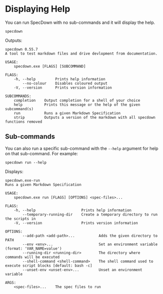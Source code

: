 # Displaying Help

You can run SpecDown with no sub-commands and it will display the help.

```shell,script(name="with-no-args")
specdown
```

Outputs:

```,verify(script_name="with-no-args", stream=stderr)
specdown 0.55.7
A tool to test markdown files and drive devlopment from documentation.

USAGE:
    specdown.exe [FLAGS] [SUBCOMMAND]

FLAGS:
    -h, --help         Prints help information
        --no-colour    Disables coloured output
    -V, --version      Prints version information

SUBCOMMANDS:
    completion    Output completion for a shell of your choice
    help          Prints this message or the help of the given subcommand(s)
    run           Runs a given Markdown Specification
    strip         Outputs a version of the markdown with all specdown functions removed
```

## Sub-commands

You can also run a specific sub-command with the `--help` argument for help on that sub-command.
For example:

```shell,script(name="run-with-help")
specdown run --help
```

Displays:

```,verify(script_name="run-with-help")
specdown.exe-run 
Runs a given Markdown Specification

USAGE:
    specdown.exe run [FLAGS] [OPTIONS] <spec-files>...

FLAGS:
    -h, --help                     Prints help information
        --temporary-running-dir    Create a temporary directory to run the scripts in
    -V, --version                  Prints version information

OPTIONS:
        --add-path <add-path>...           Adds the given directory to PATH
        --env <env>...                     Set an environment variable (format: 'VAR_NAME=value')
        --running-dir <running-dir>        The directory where commands will be executed
        --shell-command <shell-command>    The shell command used to execute script blocks [default: bash -c]
        --unset-env <unset-env>...         Unset an environment variable

ARGS:
    <spec-files>...    The spec files to run
```

